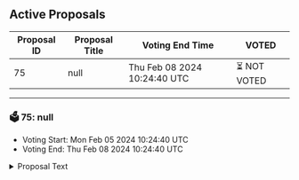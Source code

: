 ## Active Proposals

| Proposal ID | Proposal Title | Voting End Time | VOTED |
|-------------|----------------|-----------------|-------|
| 75 | null | Thu Feb 08 2024 10:24:40 UTC | ⏳ NOT VOTED |

---

### 🗳 75: null
- Voting Start: Mon Feb 05 2024 10:24:40 UTC
- Voting End: Thu Feb 08 2024 10:24:40 UTC

<details>
<summary>Proposal Text</summary>
 
null
</details>
